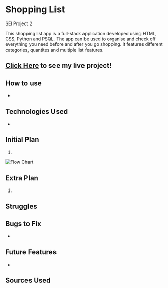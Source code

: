 # Shopping List
SEI Project 2

This shopping list app is a full-stack application developed using HTML, CSS, Python and PSQL. The app can be used to organise and check off everything you need before and after you go shopping. It features different categories, quantites and multiple list features.

## [Click Here](https://antalthomas.github.io/Shopping_List/) to see my live project!

## How to use
- 

## Technologies Used
- 


## Initial Plan
1. 

![Flow Chart]()

## Extra Plan
1. 

## Struggles


## Bugs to Fix
- 

## Future Features
- 

## Sources Used
